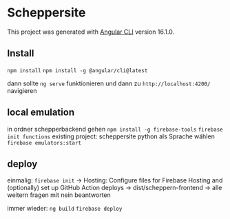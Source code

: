 # Scheppersite

This project was generated with [Angular CLI](https://github.com/angular/angular-cli) version 16.1.0.

## Install
`npm install`
`npm install -g @angular/cli@latest`

dann sollte `ng serve` funktionieren
und dann zu `http://localhost:4200/` navigieren

## local emulation
in ordner schepperbackend gehen
`npm install -g firebase-tools`
`firebase init functions`
existing project: scheppersite
python als Sprache wählen
`firebase emulators:start`



## deploy

einmalig:
    `firebase init`
    -> Hosting: Configure files for Firebase Hosting and (optionally) set up GitHub Action deploys
    -> dist/scheppern-frontend
    -> alle weitern fragen mit nein beantworten

immer wieder:
    `ng build`
    `firebase deploy`





